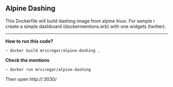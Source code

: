 ## Alpine Dashing

This Dockerfile will build dashing image from alpine linux. For sample i create a simple dashboard (dockermentions.erb) with one widgets (twitter). 

---

**How to run this code?**
```
~ docker build mrsiregar/alpine-dashing .
```

**Check the mentions**
```
~ docker run mrsiregar/alpine-dashing
```

Then open http://<container-ip-address>:3030/

